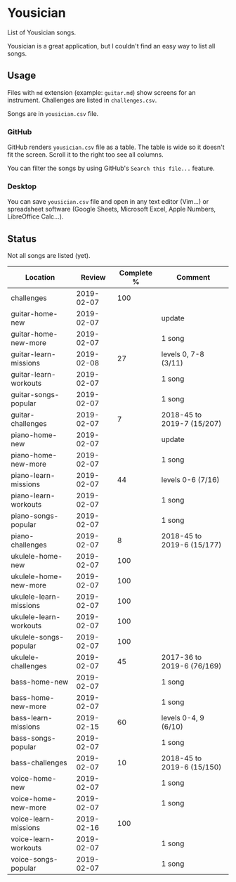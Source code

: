 # Yousician

List of Yousician songs.

Yousician is a great application, but I couldn't find an easy way to list all
songs.

## Usage

Files with `md` extension (example: `guitar.md`) show screens for an
instrument. Challenges are listed in `challenges.csv`.

Songs are in `yousician.csv` file.

### GitHub

GitHub renders `yousician.csv` file as a table. The table is wide so it doesn't
fit the screen. Scroll it to the right too see all columns.

You can filter the songs by using GitHub's `Search this file...` feature.

### Desktop

You can save `yousician.csv` file and open in any text editor (Vim...) or
spreadsheet software (Google Sheets, Microsoft Excel, Apple Numbers,
LibreOffice Calc...).


## Status

Not all songs are listed (yet).

| Location               | Review     | Complete % | Comment                    |
| ---------------------- | ---------- | ---------- | -------------------------- |
| challenges             | 2019-02-07 | 100        |                            |
| guitar-home-new        | 2019-02-07 |            | update                     |
| guitar-home-new-more   | 2019-02-07 |            | 1 song                     |
| guitar-learn-missions  | 2019-02-08 |  27        | levels 0, 7-8 (3/11)       |
| guitar-learn-workouts  | 2019-02-07 |            | 1 song                     |
| guitar-songs-popular   | 2019-02-07 |            | 1 song                     |
| guitar-challenges      | 2019-02-07 |   7        | 2018-45 to 2019-7 (15/207) |
| piano-home-new         | 2019-02-07 |            | update                     |
| piano-home-new-more    | 2019-02-07 |            | 1 song                     |
| piano-learn-missions   | 2019-02-07 |  44        | levels 0-6 (7/16)          |
| piano-learn-workouts   | 2019-02-07 |            | 1 song                     |
| piano-songs-popular    | 2019-02-07 |            | 1 song                     |
| piano-challenges       | 2019-02-07 |   8        | 2018-45 to 2019-6 (15/177) |
| ukulele-home-new       | 2019-02-07 | 100        |                            |
| ukulele-home-new-more  | 2019-02-07 | 100        |                            |
| ukulele-learn-missions | 2019-02-07 | 100        |                            |
| ukulele-learn-workouts | 2019-02-07 | 100        |                            |
| ukulele-songs-popular  | 2019-02-07 | 100        |                            |
| ukulele-challenges     | 2019-02-07 |  45        | 2017-36 to 2019-6 (76/169) |
| bass-home-new          | 2019-02-07 |            | 1 song                     |
| bass-home-new-more     | 2019-02-07 |            | 1 song                     |
| bass-learn-missions    | 2019-02-15 |  60        | levels 0-4, 9 (6/10)       |
| bass-songs-popular     | 2019-02-07 |            | 1 song                     |
| bass-challenges        | 2019-02-07 |  10        | 2018-45 to 2019-6 (15/150) |
| voice-home-new         | 2019-02-07 |            | 1 song                     |
| voice-home-new-more    | 2019-02-07 |            | 1 song                     |
| voice-learn-missions   | 2019-02-16 | 100        |                            |
| voice-learn-workouts   | 2019-02-07 |            | 1 song                     |
| voice-songs-popular    | 2019-02-07 |            | 1 song                     |
